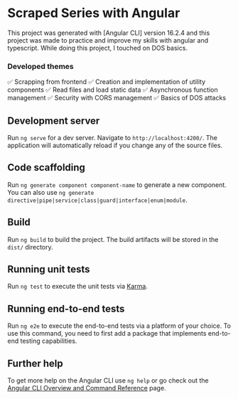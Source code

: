 # Scraped Series with Angular

This project was generated with [Angular CLI] version 16.2.4 and this project was made to practice and improve my skills with angular and typescript. While doing this project, I touched on DOS basics.

### Developed themes
✅ Scrapping from frontend
✅ Creation and implementation of utility components
✅ Read files and load static data
✅ Asynchronous function management
✅ Security with CORS management
✅ Basics of DOS attacks

## Development server

Run `ng serve` for a dev server. Navigate to `http://localhost:4200/`. The application will automatically reload if you change any of the source files.

## Code scaffolding

Run `ng generate component component-name` to generate a new component. You can also use `ng generate directive|pipe|service|class|guard|interface|enum|module`.

## Build

Run `ng build` to build the project. The build artifacts will be stored in the `dist/` directory.

## Running unit tests

Run `ng test` to execute the unit tests via [Karma](https://karma-runner.github.io).

## Running end-to-end tests

Run `ng e2e` to execute the end-to-end tests via a platform of your choice. To use this command, you need to first add a package that implements end-to-end testing capabilities.

## Further help

To get more help on the Angular CLI use `ng help` or go check out the [Angular CLI Overview and Command Reference](https://angular.io/cli) page.
